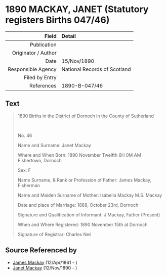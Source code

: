 ﻿---
layout: page
permalink: /sources/s71417030
---

# 1890 MACKAY, JANET (Statutory registers Births 047/46)

Field | Detail
---:|:---
Publication | 
Originator / Author | 
Date | 15/Nov/1890
Responsible Agency | National Records of Scotland
Filed by Entry | 
References | 1890-B-047/46

## Text

> 1890 Births in the District of Dornoch in the County of Sutherland
>
> <br/>
>
> No. 46
>
> Name and Surname: Janet Mackay
>
> Where and When Born: 1890 November Twelfth 6H 0M AM Fishertown, Dornoch
>
> Sex: F
>
> Name Surname, & Rank or Profession of Father: James Mackay, Fisherman
>
> Name and Maiden Surname of Mother: Isabella Mackay M.S. Mackay
>
> Date and place of Marriage: 1888, October 23rd, Dornoch
>
> Signature and Qualification of Informant: J Mackay, Father (Present)
>
> When and Where Registered: 1890 November 15th at Dornoch
>
> Signature of Registrar: Charles Neil
>

## Source Referenced by

* [James Mackay](../people/@i60572122@-james-mackay-b1861-4-12-d.md) (12/Apr/1861 - )
* [Janet Mackay](../people/@i22499038@-janet-mackay-b1890-11-12-d.md) (12/Nov/1890 - )
